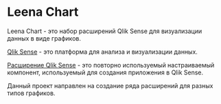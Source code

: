# Leena Chart
Leena Chart - это набор расширений Qlik Sense для визуализации данных в виде графиков.

[Qlik Sense](https://www.qlik.com/us/products/qlik-sense) - это платформа для анализа и визуализации данных.

[Расширение Qlik Sense](https://help.qlik.com/en-US/sense-developer/February2020/Subsystems/Extensions/Content/Sense_Extensions/extensions-introduction.htm) - это повторно используемый настраиваемый компонент, используемый для создания приложения в Qlik Sense.

Данный проект направлен на создание ряда расширений для разных типов графиков.
